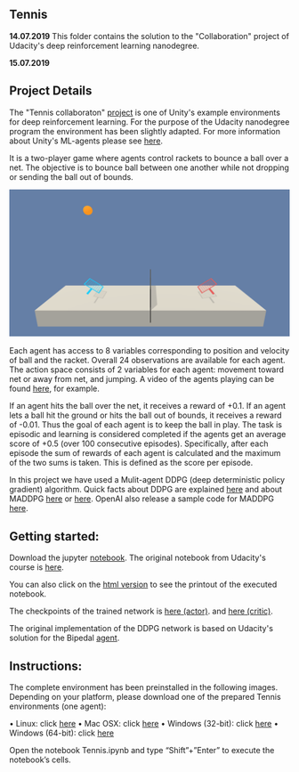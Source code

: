 ## Tennis 

**14.07.2019** This folder contains the solution to the "Collaboration" project of Udacity's deep reinforcement learning nanodegree.

**15.07.2019**

## Project Details ##

The "Tennis collaboraton" [project](https://github.com/Unity-Technologies/ml-agents/blob/master/docs/Learning-Environment-Examples.md#Tennis) 
is one of Unity's example environments for deep reinforcement learning. For the purpose of the Udacity nanodegree program the environment
has been slightly adapted. For more information about Unity's ML-agents please see [here](https://blogs.unity3d.com/2017/09/19/introducing-unity-machine-learning-agents/).

It is a two-player game where agents control rackets to bounce a ball over a net. The objective is 
to bounce ball between one another while not dropping or sending the ball out of bounds.

![](https://github.com/DrSdl/RIL/blob/master/Tennis/tennis.png)

Each agent has access to 8 variables corresponding to position and velocity of ball and the racket. Overall 24 observations are available
for each agent. The action space consists of 2 variables for each agent: movement toward net or away from net, and jumping.
A video of the agents playing can be found [here](https://www.youtube.com/watch?v=tr3Vv3ya0UQ), for example.

If an agent hits the ball over the net, it receives a reward of +0.1. If an agent lets a ball hit the ground or hits the ball
out of bounds, it receives a reward of -0.01. Thus the goal of each agent is to keep the ball in play. The task is
episodic and learning is considered completed if the agents get an average score of +0.5 (over 100 consecutive episodes). Specifically,
after each episode the sum of rewards of each agent is calculated and the maximum of the two sums is taken. This is defined
as the score per episode.

In this project we have used a Mulit-agent DDPG (deep deterministic policy gradient) algorithm. 
Quick facts about DDPG are explained [here](https://spinningup.openai.com/en/latest/algorithms/ddpg.html)
and about MADDPG [here](https://arxiv.org/abs/1706.02275) or [here](https://arxiv.org/abs/1509.02971). OpenAI also release
a sample code for MADDPG [here](https://github.com/openai/maddpg).
 
## Getting started: ##
Download the jupyter [notebook](https://github.com/DrSdl/RIL/blob/master/Tennis/Tennis.ipynb). The original notebook from Udacity's course is [here](https://github.com/udacity/deep-reinforcement-learning/tree/master/p3_collab-compet).

You can also click on the [html version](https://github.com/DrSdl/RIL/blob/master/Tennis/Tennis.html) to see the printout of the executed notebook.

The checkpoints of the trained network is [here (actor)](https://github.com/DrSdl/RIL/blob/master/Tennis/checkpoint_actor1.pth).
and [here (critic)](https://github.com/DrSdl/RIL/blob/master/Tennis/checkpoint_critic1.pth).

The original implementation of the DDPG network is based on Udacity's solution for the Bipedal [agent](https://github.com/udacity/deep-reinforcement-learning/tree/master/ddpg-bipedal).

## Instructions: ##
The complete environment has been preinstalled in the following images. Depending on your platform, please download one of 
the prepared Tennis environments (one agent):

•	Linux: click [here](https://s3-us-west-1.amazonaws.com/udacity-drlnd/P3/Tennis/Tennis_Linux.zip)
•	Mac OSX: click [here](https://s3-us-west-1.amazonaws.com/udacity-drlnd/P3/Tennis/Tennis.app.zip)
•	Windows (32-bit): click [here](https://s3-us-west-1.amazonaws.com/udacity-drlnd/P3/Tennis/Tennis_Windows_x86.zip)
•	Windows (64-bit): click [here](https://s3-us-west-1.amazonaws.com/udacity-drlnd/P3/Tennis/Tennis_Windows_x86_64.zip)
 
Open the notebook Tennis.ipynb and type “Shift”+”Enter” to execute the notebook’s cells. 

